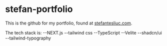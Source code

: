 # stefan-portfolio

This is the github for my portfolio, found at [stefantesliuc.com](https:/www.stefantesliuc.com).

The tech stack is:
--NEXT.js
--tailwind css
--TypeScript
--Velite
--shadcn/ui
--tailwind-typography

